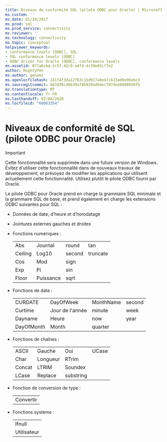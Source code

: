 ```yaml
---
title: Niveaux de conformité SQL (pilote ODBC pour Oracle) | Microsoft Docs
ms.custom: ''
ms.date: 01/19/2017
ms.prod: sql
ms.prod_service: connectivity
ms.reviewer: ''
ms.technology: connectivity
ms.topic: conceptual
helpviewer_keywords:
- conformance levels [ODBC], SQL
- SQL conformance levels [ODBC]
- ODBC driver for Oracle [ODBC], conformance levels
ms.assetid: 077a6c6a-2c57-42c9-a4fd-4cf0e65cf7e2
author: MightyPen
ms.author: genemi
ms.openlocfilehash: 241f4f3da12f63c15d917a0e47cb13ad0e96e6e3
ms.sourcegitcommit: b87d36c46b39af8b929ad94ec707dee8800950f5
ms.translationtype: MT
ms.contentlocale: fr-FR
ms.lasthandoff: 02/08/2020
ms.locfileid: "68063354"
---
```

# <a name="sql-conformance-levels-odbc-driver-for-oracle"></a>Niveaux de conformité de SQL (pilote ODBC pour Oracle)
> [!IMPORTANT]  
>  Cette fonctionnalité sera supprimée dans une future version de Windows. Évitez d'utiliser cette fonctionnalité dans de nouveaux travaux de développement, et prévoyez de modifier les applications qui utilisent actuellement cette fonctionnalité. Utilisez plutôt le pilote ODBC fourni par Oracle.  
  
 Le pilote ODBC pour Oracle prend en charge la grammaire SQL minimale et la grammaire SQL de base, et prend également en charge les extensions ODBC suivantes pour SQL :  
  
-   Données de date, d’heure et d’horodatage  
  
-   Jointures externes gauches et droites  
  
-   Fonctions numériques :  
  
    |||||  
    |-|-|-|-|  
    |Abs|Journal|round|tan|  
    |Ceiling|Log10|second|truncate|  
    |Cos|Mod|sign||  
    |Exp|Pi|sin||  
    |Floor|Puissance|sqrt||  
  
-   Fonctions de date :  
  
    |||||  
    |-|-|-|-|  
    |CURDATE|DayOfWeek|MonthName|second|  
    |Curtime|Jour de l'année|minute|week|  
    |Dayname|Heure|now|year|  
    |DayOfMonth|Month|quarter||  
  
-   Fonctions de chaînes :  
  
    |||||  
    |-|-|-|-|  
    |ASCII|Gauche|Oui|UCase|  
    |Char|Longueur|RTrim||  
    |Concat|LTRIM|Soundex||  
    |LCase|Replace|substring||  
  
-   Fonction de conversion de type :  
  
    ||  
    |-|  
    |Convertir|  
  
-   Fonctions système :  
  
    ||  
    |-|  
    |Ifnull|  
    |Utilisateur|
